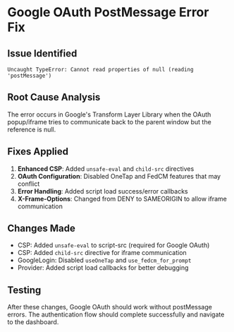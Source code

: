 # Google OAuth PostMessage Error Fix

## Issue Identified
```
Uncaught TypeError: Cannot read properties of null (reading 'postMessage')
```

## Root Cause Analysis
The error occurs in Google's Transform Layer Library when the OAuth popup/iframe tries to communicate back to the parent window but the reference is null.

## Fixes Applied
1. **Enhanced CSP**: Added `unsafe-eval` and `child-src` directives
2. **OAuth Configuration**: Disabled OneTap and FedCM features that may conflict
3. **Error Handling**: Added script load success/error callbacks
4. **X-Frame-Options**: Changed from DENY to SAMEORIGIN to allow iframe communication

## Changes Made
- CSP: Added `unsafe-eval` to script-src (required for Google OAuth)
- CSP: Added `child-src` directive for iframe communication
- GoogleLogin: Disabled `useOneTap` and `use_fedcm_for_prompt`
- Provider: Added script load callbacks for better debugging

## Testing
After these changes, Google OAuth should work without postMessage errors.
The authentication flow should complete successfully and navigate to the dashboard.